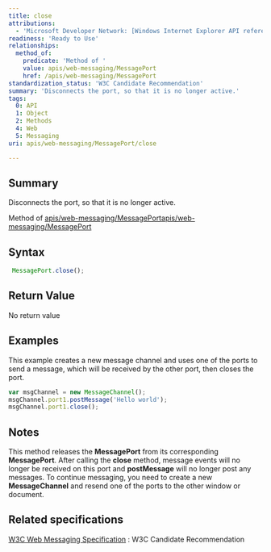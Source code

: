 ```yaml
---
title: close
attributions:
  - 'Microsoft Developer Network: [Windows Internet Explorer API reference Article](http://msdn.microsoft.com/en-us/library/ie/hh828809%28v=vs.85%29.aspx)'
readiness: 'Ready to Use'
relationships:
  method_of:
    predicate: 'Method of '
    value: apis/web-messaging/MessagePort
    href: /apis/web-messaging/MessagePort
standardization_status: 'W3C Candidate Recommendation'
summary: 'Disconnects the port, so that it is no longer active.'
tags:
  0: API
  1: Object
  2: Methods
  4: Web
  5: Messaging
uri: apis/web-messaging/MessagePort/close

---
```

## Summary

Disconnects the port, so that it is no longer active.

Method of [apis/web-messaging/MessagePort](/apis/web-messaging/MessagePort)[apis/web-messaging/MessagePort](/apis/web-messaging/MessagePort)

## Syntax

``` js
 MessagePort.close();
```

## Return Value

No return value

## Examples

This example creates a new message channel and uses one of the ports to send a message, which will be received by the other port, then closes the port.

``` js
var msgChannel = new MessageChannel();
msgChannel.port1.postMessage('Hello world');
msgChannel.port1.close();
```

## Notes

This method releases the **MessagePort** from its corresponding **MessagePort**. After calling the **close** method, message events will no longer be received on this port and **postMessage** will no longer post any messages. To continue messaging, you need to create a new **MessageChannel** and resend one of the ports to the other window or document.

## Related specifications

[W3C Web Messaging Specification](http://www.w3.org/TR/webmessaging/)
:   W3C Candidate Recommendation
